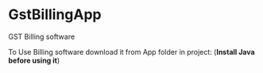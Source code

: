 # GstBillingApp
GST Billing software  

To Use Billing software download it from App folder in project:
(****Install Java before using it****)


